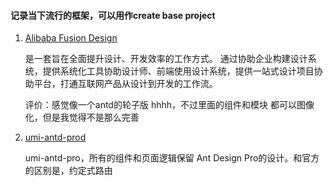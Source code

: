 #### 记录当下流行的框架，可以用作create base project

1. [Alibaba Fusion Design](https://fusion.design/)  

   是一套旨在全面提升设计、开发效率的工作方式。 通过协助企业构建设计系统，提供系统化工具协助设计师、前端使用设计系统，提供一站式设计项目协助平台，打通互联网产品从设计到开发的工作流。

   评价：感觉像一个antd的轮子版 hhhh，不过里面的组件和模块 都可以图像化，但是我觉得不是那么完善

2. [umi-antd-prod](https://github.com/xiaohuoni/umi-antd-pro)

   umi-antd-pro，所有的组件和页面逻辑保留 Ant Design Pro的设计。和官方的区别是，约定式路由

